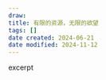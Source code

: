 ```yaml
---
draw:
title: 有限的资源，无限的欲望
tags: []
date created: 2024-06-21
date modified: 2024-11-12
---
```


excerpt

<!-- more -->
